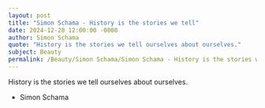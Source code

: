 ```yaml
---
layout: post
title: "Simon Schama - History is the stories we tell"
date: 2024-12-28 12:00:00 -0000
author: Simon Schama
quote: "History is the stories we tell ourselves about ourselves."
subject: Beauty
permalink: /Beauty/Simon Schama/Simon Schama - History is the stories we tell
---
```


History is the stories we tell ourselves about ourselves.

- Simon Schama

